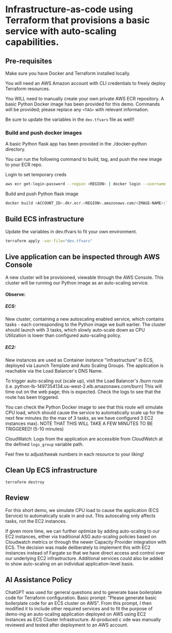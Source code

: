 # Infrastructure-as-code using Terraform that provisions a basic service with auto-scaling capabilities.

## Pre-requisites
Make sure you have Docker and Terraform installed locally.

You will need an AWS Amazon account with CLI credentials to freely deploy Terraform resources.

You WILL need to manually create your own private AWS ECR repository. A basic Python Docker image has been provided for this demo.
Commands will be provided; please replace any ```<TAG>``` with relevant information.

Be sure to update the variables in the `dev.tfvars` file as well!!

### Build and push docker images
A basic Python flask app has been provided in the ./docker-python directory. 

You can run the following command to build, tag, and push the new image to your ECR repo.

Login to set temporary creds
```bash
aws ecr get-login-password --region <REGION> | docker login --username AWS --password-stdin <ACCOUNT_ID>.dkr.ecr.<REGION>.amazonaws.com
```
Build and push Python flask image
```bash
docker build <ACCOUNT_ID>.dkr.ecr.<REGION>.amazonaws.com/<IMAGE-NAME>:latest --push ./
```

## Build ECS infrastructure

Update the variables in dev.tfvars to fit your own environment.

```bash
terraform apply -var-file="dev.tfvars"
```

## Live application can be inspected through AWS Console
A new cluster will be provisioned, viewable through the AWS Console. This cluster will be running our Python image as an auto-scaling service.

#### Observe: 
##### ECS: 
New cluster, containing a new autoscaling enabled service, which contains tasks - each corresponding to the Python image we built earlier. The cluster should launch with 3 tasks, which slowly auto-scale down as CPU Utilization is lower than configured auto-scaling policy.

##### EC2: 
New instances are used as Container instance "infrastructure" in ECS, deployed via Launch Template and Auto Scaling Groups.
The application is reachable via the Load Balancer's DNS Name. 

To trigger auto-scaling out (scale up), visit the Load Balancer's /burn route (i.e. python-lb-1497354134.us-west-2.elb.amazonaws.com/burn) This will time out on the web page; this is expected. Check the logs to see that the route has been triggered.

You can check the Python Docker image to see that this route will simulate CPU load, which should cause the service to automatically scale up for the next few minutes (to the max of 3 tasks, as we have configured 3 EC2 instances max). NOTE THAT THIS WILL TAKE A FEW MINUTES TO BE TRIGGERED! (5-10 minutes)

CloudWatch: Logs from the application are accessible from CloudWatch at the defined `logs_group` variable path.

Feel free to adjust/tweak numbers in each resource to your liking!

## Clean Up ECS infrastructure
```
terraform destroy
```

## Review
For this short demo, we simulate CPU load to cause the application (ECS Service) to automatically scale in and out. This autoscaling only affects tasks, not the EC2 instances.

If given more time, we can further optimize by adding auto-scaling to our EC2 instances, either via traditional ASG auto-scaling policies based on Cloudwatch metrics or through the newer Capacity Provider integration with ECS. The decision was made deliberately to implement this with EC2 instances instead of Fargate so that we have direct access and control over our underlying EC2 infrastructure. Additional services could also be added to show auto-scaling on an individual application-level basis. 




## AI Assistance Policy
ChatGPT was used for general questions and to generate base boilerplate code for Terraform configuration.
Basic prompt: "Please generate basic boilerplate code for an ECS cluster on AWS". From this prompt, I then modified it to include other required services and to fit the purpose of demo-ing an auto-scaling application deployed on AWS using EC2 Instances as ECS Cluster Infrastructure. 
AI-produced c ode was manually reviewed and tested after deployment to an AWS account.